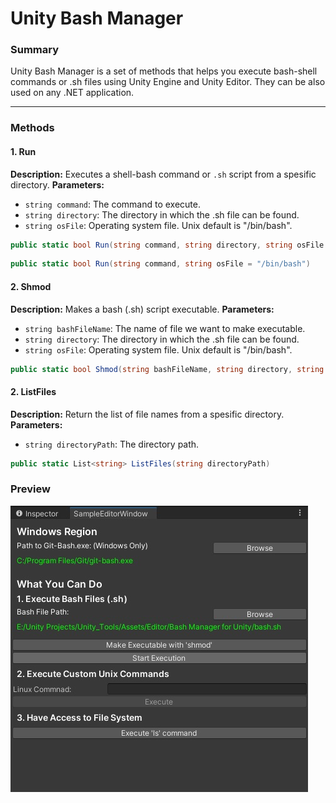 # Unity Bash Manager

### Summary

<p>Unity Bash Manager is a set of methods that helps you execute bash-shell commands or .sh files using Unity Engine and Unity Editor. They can be also used on any .NET application.</p>

--- 

### Methods

#### 1. Run 
<b>Description:</b> <!-- </br> -->
Executes a shell-bash command or `.sh` script from a spesific directory.<!-- </br></br>  -->
<b>Parameters:</b> <!-- </br> -->
- `string command`: The command to execute.
- `string directory`: The directory in which the .sh file can be found.
- `string osFile`: Operating system file. Unix default is "/bin/bash".

```c#
public static bool Run(string command, string directory, string osFile = "/bin/bash")
```
```c#
public static bool Run(string command, string osFile = "/bin/bash")
```
#### 2. Shmod 

<b>Description:</b> <!-- </br> -->
Makes a bash (.sh) script executable.<!-- </br></br>  -->
<b>Parameters:</b> <!-- </br> -->
- `string bashFileName`: The name of file we want to make executable.
- `string directory`: The directory in which the .sh file can be found.
- `string osFile`: Operating system file. Unix default is "/bin/bash".

```c#
public static bool Shmod(string bashFileName, string directory, string osFile = "/bin/bash")
```

#### 2. ListFiles 

<b>Description:</b> <!-- </br> -->
Return the list of file names from a spesific directory.<!-- </br></br>  -->
<b>Parameters:</b> <!-- </br> -->
- `string directoryPath`: The directory path.

```c#
public static List<string> ListFiles(string directoryPath)
```

### Preview

![alt text](Images/Tool.jpg)